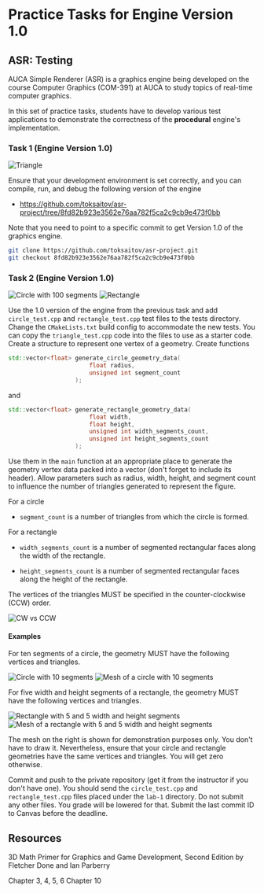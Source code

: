 Practice Tasks for Engine Version 1.0
=====================================

## ASR: Testing

AUCA Simple Renderer (ASR) is a graphics engine being developed on the course
Computer Graphics (COM-391) at AUCA to study topics of real-time computer
graphics.

In this set of practice tasks, students have to develop various test
applications to demonstrate the correctness of the **procedural** engine's
implementation.

### Task 1 (Engine Version 1.0)

![Triangle](https://i.imgur.com/fOPt4OE.png)

Ensure that your development environment is set correctly, and you can compile,
run, and debug the following version of the engine

* <https://github.com/toksaitov/asr-project/tree/8fd82b923e3562e76aa782f5ca2c9cb9e473f0bb>

Note that you need to point to a specific commit to get Version 1.0 of the
graphics engine.

```bash
git clone https://github.com/toksaitov/asr-project.git
git checkout 8fd82b923e3562e76aa782f5ca2c9cb9e473f0bb
```

### Task 2 (Engine Version 1.0)

![Circle with 100 segments](https://i.imgur.com/cWuwmBI.png)
![Rectangle](https://i.imgur.com/XUcM9EG.png)

Use the 1.0 version of the engine from the previous task and add
`circle_test.cpp` and `rectangle_test.cpp` test files to the tests directory.
Change the `CMakeLists.txt` build config to accommodate the new tests. You can
copy the `triangle_test.cpp` code into the files to use as a starter code.
Create a structure to represent one vertex of a geometry. Create functions

```cpp
std::vector<float> generate_circle_geometry_data(
                       float radius,
                       unsigned int segment_count
                   );
```

and

```cpp
std::vector<float> generate_rectangle_geometry_data(
                       float width,
                       float height,
                       unsigned int width_segments_count,
                       unsigned int height_segments_count
                   );
```

Use them in the `main` function at an appropriate place to generate the geometry
vertex data packed into a vector (don't forget to include its header). Allow
parameters such as radius, width, height, and segment count to influence the
number of triangles generated to represent the figure.

For a circle

* `segment_count` is a number of triangles from which the circle is formed.

For a rectangle

* `width_segments_count` is a number of segmented rectangular faces along the
   width of the rectangle.

* `height_segments_count` is a number of segmented rectangular faces along the
   height of the rectangle.

The vertices of the triangles MUST be specified in the counter-clockwise (CCW)
order.

![CW vs CCW](https://www.khronos.org/opengl/wiki_opengl/images/Winding_order.png)

#### Examples

For ten segments of a circle, the geometry MUST have the following vertices and
triangles.

![Circle with 10 segments](https://i.imgur.com/y0dIDuo.png)
![Mesh of a circle with 10 segments](https://i.imgur.com/JHasEVd.png)

For five width and height segments of a rectangle, the geometry MUST have the
following vertices and triangles.

![Rectangle with 5 and 5 width and height segments](https://i.imgur.com/XUcM9EG.png)
![Mesh of a rectangle with 5 and 5 width and height segments](https://i.imgur.com/mc2me62.png)

The mesh on the right is shown for demonstration purposes only. You don't have
to draw it. Nevertheless, ensure that your circle and rectangle geometries have
the same vertices and triangles. You will get zero otherwise.

Commit and push to the private repository (get it from the instructor if you don't
have one). You should send the `circle_test.cpp` and `rectangle_test.cpp` files
placed under the `lab-1` directory. Do not submit any other files. You grade will
be lowered for that. Submit the last commit ID to Canvas before the deadline.

## Resources

3D Math Primer for Graphics and Game Development, Second Edition by Fletcher
Done and Ian Parberry

Chapter 3, 4, 5, 6
Chapter 10

